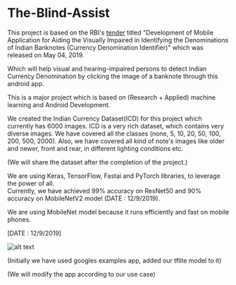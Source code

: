 # The-Blind-Assist

This project is based on the RBI's [tender](https://github.com/joshi98kishan/The-Blind-Assist/blob/master/RFP03052019.pdf) titled "Development of Mobile Application for Aiding the Visually Impaired in Identifying the Denominations of Indian Banknotes (Currency Denomination Identifier)" which was released on May 04, 2019.

Which will help visual and hearing-impaired persons to detect Indian Currency Denomination by clicking the image of a banknote through this android app.

This is a major project which is based on (Research + Applied) machine learning and Android Development. 

We created the Indian Currency Dataset(ICD) for this project which currently has 6000 images. ICD is a very rich dataset, which contains very diverse images. We have covered all the classes (none, 5, 10, 20, 50, 100, 200, 500, 2000). Also, we have covered all kind of note's images like older and newer, front and rear, in different lighting conditions etc.

(We will share the dataset after the completion of the project.)

We are using Keras, TensorFlow, Fastai and PyTorch libraries, to leverage the power of all.       
Currently, we have achieved 99% accuracy on ResNet50 and 90% accuracy on MobileNetV2 model (DATE : 12/9/2019).

We are using MobileNet model because it runs efficiently and fast on mobile phones.

[DATE : 12/9/2019]

![alt text](https://github.com/joshi98kishan/The-Blind-Assist/blob/master/sample_images/sample_3.jpeg)

(Initially we have used googles examples app, added our tflite model to it)

(We will modify the app according to our use case)
